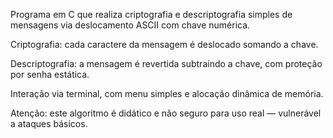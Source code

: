 Programa em C que realiza criptografia e descriptografia simples de mensagens via deslocamento ASCII com chave numérica.

Criptografia: cada caractere da mensagem é deslocado somando a chave.

Descriptografia: a mensagem é revertida subtraindo a chave, com proteção por senha estática.

Interação via terminal, com menu simples e alocação dinâmica de memória.

Atenção: este algoritmo é didático e não seguro para uso real — vulnerável a ataques básicos.


